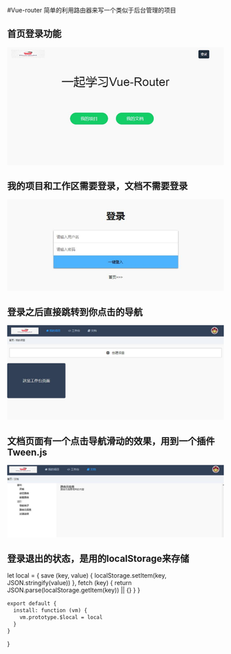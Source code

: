 #Vue-router
简单的利用路由器来写一个类似于后台管理的项目
###

  首页登录功能
  --
  ![image](https://github.com/zgf613/Vue/blob/master/img/img0.JPG)
  
  我的项目和工作区需要登录，文档不需要登录
  --
  ![image](https://github.com/zgf613/Vue/blob/master/img/img1.JPG)
  
  登录之后直接跳转到你点击的导航
  --
  ![image](https://github.com/zgf613/Vue/blob/master/img/img2.JPG)
  
  文档页面有一个点击导航滑动的效果，用到一个插件Tween.js
  --
  ![image](https://github.com/zgf613/Vue/blob/master/img/img3.JPG)
  
  登录退出的状态，是用的localStorage来存储
  --

  let local = {
      save (key, value) {
        localStorage.setItem(key, JSON.stringify(value))
      },
      fetch (key) {
        return JSON.parse(localStorage.getItem(key)) || {}
      }
    }

    export default {
      install: function (vm) {
        vm.prototype.$local = local
      }
    }
  }

